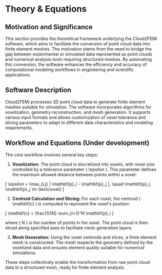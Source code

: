 # Theory & Equations

## Motivation and Significance

This section provides the theoretical framework underlying the Cloud2FEMi software, which aims to facilitate the conversion of point cloud data into finite element meshes. The motivation stems from the need to bridge the gap between experimental or simulated data represented as point clouds and numerical analysis tools requiring structured meshes. By automating this conversion, the software enhances the efficiency and accuracy of computational modeling workflows in engineering and scientific applications.

## Software Description

Cloud2FEMi processes 3D point cloud data to generate finite element meshes suitable for simulation. The software incorporates algorithms for voxelization, geometry reconstruction, and mesh generation. It supports various input formats and allows customization of voxel tolerance and slicing parameters to adapt to different data characteristics and modeling requirements.

## Workflow and Equations (Under development)

The core workflow involves several key steps:

1. **Voxelization:** The point cloud is discretized into voxels, with voxel size controlled by a tolerance parameter \( \epsilon \). This parameter defines the maximum allowed distance between points within a voxel:

\[
\epsilon = \max_{i,j} \| \mathbf{p}_i - \mathbf{p}_j \|, \quad \mathbf{p}_i, \mathbf{p}_j \in \text{voxel}
\]

2. **Centroid Calculation and Slicing:** For each voxel, the centroid \( \mathbf{c} \) is computed to represent the voxel's position:

\[
\mathbf{c} = \frac{1}{N} \sum_{i=1}^N \mathbf{p}_i
\]

where \( N \) is the number of points in the voxel. The point cloud is then sliced along specified axes to facilitate mesh generation layers.

3. **Mesh Generation:** Using the voxel centroids and slices, a finite element mesh is constructed. The mesh respects the geometry defined by the voxelized data and ensures element quality suitable for numerical simulations.

These steps collectively enable the transformation from raw point cloud data to a structured mesh, ready for finite element analysis.
